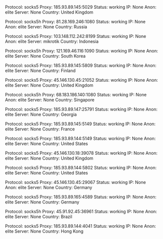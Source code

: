 Protocol: socks5
Proxy: 185.93.89.145:5029
Status: working
IP: None
Anon: elite
Server: None
Country: United Kingdom

Protocol: socks5h
Proxy: 81.28.169.246:1080
Status: working
IP: None
Anon: elite
Server: None
Country: Russia

Protocol: socks5
Proxy: 103.148.112.242:8199
Status: working
IP: None
Anon: elite
Server: mikrotik
Country: Indonesia

Protocol: socks5h
Proxy: 121.169.46.116:1090
Status: working
IP: None
Anon: elite
Server: None
Country: South Korea

Protocol: socks5
Proxy: 185.93.89.145:5809
Status: working
IP: None
Anon: elite
Server: None
Country: Finland

Protocol: socks5
Proxy: 45.146.130.45:21052
Status: working
IP: None
Anon: elite
Server: None
Country: United Kingdom

Protocol: socks5h
Proxy: 68.183.186.140:1080
Status: working
IP: None
Anon: elite
Server: None
Country: Singapore

Protocol: socks5
Proxy: 185.93.89.147:25791
Status: working
IP: None
Anon: elite
Server: None
Country: Georgia

Protocol: socks5
Proxy: 185.93.89.145:5149
Status: working
IP: None
Anon: elite
Server: None
Country: France

Protocol: socks5
Proxy: 185.93.89.144:5149
Status: working
IP: None
Anon: elite
Server: None
Country: United States

Protocol: socks5
Proxy: 45.146.130.18:39078
Status: working
IP: None
Anon: elite
Server: None
Country: United Kingdom

Protocol: socks5
Proxy: 185.93.89.144:5802
Status: working
IP: None
Anon: elite
Server: None
Country: United States

Protocol: socks5
Proxy: 45.146.130.45:29067
Status: working
IP: None
Anon: elite
Server: None
Country: Germany

Protocol: socks5
Proxy: 185.93.89.165:4589
Status: working
IP: None
Anon: elite
Server: None
Country: Germany

Protocol: socks5h
Proxy: 45.91.92.45:36961
Status: working
IP: None
Anon: elite
Server: None
Country: Brazil

Protocol: socks5
Proxy: 185.93.89.144:4041
Status: working
IP: None
Anon: elite
Server: None
Country: Hong Kong


